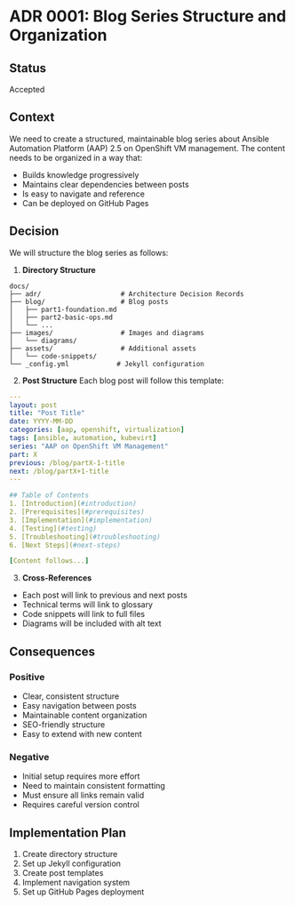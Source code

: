 # ADR 0001: Blog Series Structure and Organization

## Status
Accepted

## Context
We need to create a structured, maintainable blog series about Ansible Automation Platform (AAP) 2.5 on OpenShift VM management. The content needs to be organized in a way that:
- Builds knowledge progressively
- Maintains clear dependencies between posts
- Is easy to navigate and reference
- Can be deployed on GitHub Pages

## Decision
We will structure the blog series as follows:

1. **Directory Structure**
```
docs/
├── adr/                    # Architecture Decision Records
├── blog/                   # Blog posts
│   ├── part1-foundation.md
│   ├── part2-basic-ops.md
│   └── ...
├── images/                 # Images and diagrams
│   └── diagrams/
├── assets/                 # Additional assets
│   └── code-snippets/
└── _config.yml            # Jekyll configuration
```

2. **Post Structure**
Each blog post will follow this template:
```yaml
---
layout: post
title: "Post Title"
date: YYYY-MM-DD
categories: [aap, openshift, virtualization]
tags: [ansible, automation, kubevirt]
series: "AAP on OpenShift VM Management"
part: X
previous: /blog/partX-1-title
next: /blog/partX+1-title
---

## Table of Contents
1. [Introduction](#introduction)
2. [Prerequisites](#prerequisites)
3. [Implementation](#implementation)
4. [Testing](#testing)
5. [Troubleshooting](#troubleshooting)
6. [Next Steps](#next-steps)

[Content follows...]
```

3. **Cross-References**
- Each post will link to previous and next posts
- Technical terms will link to glossary
- Code snippets will link to full files
- Diagrams will be included with alt text

## Consequences
### Positive
- Clear, consistent structure
- Easy navigation between posts
- Maintainable content organization
- SEO-friendly structure
- Easy to extend with new content

### Negative
- Initial setup requires more effort
- Need to maintain consistent formatting
- Must ensure all links remain valid
- Requires careful version control

## Implementation Plan
1. Create directory structure
2. Set up Jekyll configuration
3. Create post templates
4. Implement navigation system
5. Set up GitHub Pages deployment 